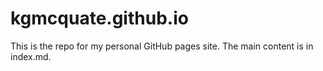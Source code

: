 # kgmcquate.github.io
This is the repo for my personal GitHub pages site.  The main content is in index.md.
